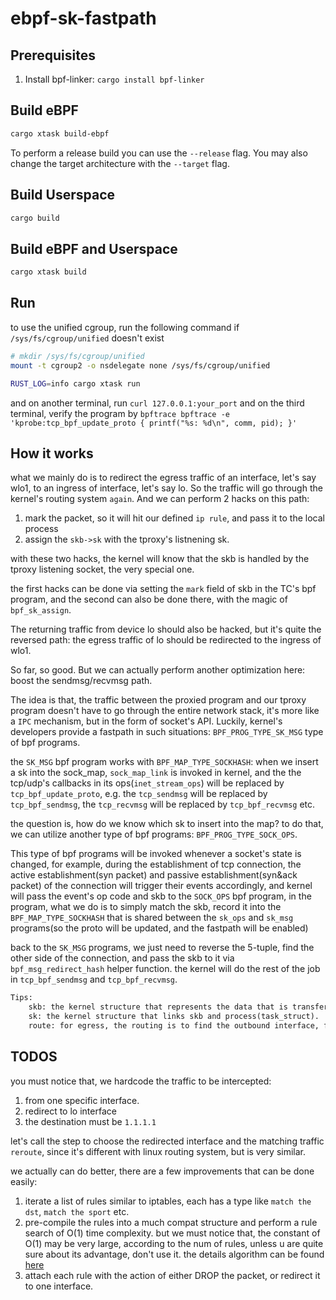 # ebpf-sk-fastpath

## Prerequisites

1. Install bpf-linker: `cargo install bpf-linker`

## Build eBPF

```bash
cargo xtask build-ebpf
```

To perform a release build you can use the `--release` flag.
You may also change the target architecture with the `--target` flag.

## Build Userspace

```bash
cargo build
```

## Build eBPF and Userspace

```bash
cargo xtask build
```

## Run

to use the unified cgroup, run the following command if `/sys/fs/cgroup/unified` doesn't exist

```bash
# mkdir /sys/fs/cgroup/unified
mount -t cgroup2 -o nsdelegate none /sys/fs/cgroup/unified
```

```bash
RUST_LOG=info cargo xtask run
```

and on another terminal, run `curl 127.0.0.1:your_port`
and on the third terminal, verify the program by `bpftrace bpftrace -e 'kprobe:tcp_bpf_update_proto { printf("%s: %d\n", comm, pid); }'`


## How it works 

what we mainly do is to redirect the egress traffic of an interface, let's say wlo1, to an ingress of interface, let's say lo. So the traffic will go through the kernel's routing system `again`. And we can perform 2 hacks on this path:
1. mark the packet, so it will hit our defined `ip rule`, and pass it to the local process
2. assign the `skb->sk` with the tproxy's listnening sk.

with these two hacks, the kernel will know that the skb is handled by the tproxy listening socket, the very special one.

the first hacks can be done via setting the `mark` field of skb in the TC's bpf program, and the second can also be done there, with the magic of `bpf_sk_assign`.

The returning traffic from device lo should also be hacked, but it's quite the reversed path: the egress traffic of lo should be redirected to the ingress of wlo1.

So far, so good. But we can actually perform another optimization here: boost the sendmsg/recvmsg path.

The idea is that, the traffic between the proxied program and our tproxy program doesn't have to go through the entire network stack, it's more like a `IPC` mechanism, but in the form of socket's API. Luckily, kernel's developers provide a fastpath in such situations: `BPF_PROG_TYPE_SK_MSG` type of bpf programs.

the `SK_MSG` bpf program works with `BPF_MAP_TYPE_SOCKHASH`: when we insert a sk into the sock_map, `sock_map_link` is invoked in kernel, and the the tcp/udp's callbacks in its ops(`inet_stream_ops`) will be replaced by `tcp_bpf_update_proto`, e.g. the `tcp_sendmsg` will be replaced by `tcp_bpf_sendmsg`, the `tcp_recvmsg` will be replaced by `tcp_bpf_recvmsg` etc.

the question is, how do we know which sk to insert into the map? to do that, we can utilize another type of bpf programs: `BPF_PROG_TYPE_SOCK_OPS`. 

This type of bpf programs will be invoked whenever a socket's state is changed, for example, during the establishment of tcp connection, the active establishment(syn packet) and passive establishment(syn&ack packet) of the connection will trigger their events accordingly, and kernel will pass the event's op code and skb to the `SOCK_OPS` bpf program, in the program, what we do is to simply match the skb, record it into the `BPF_MAP_TYPE_SOCKHASH` that is shared between the `sk_ops` and `sk_msg` programs(so the proto will be updated, and the fastpath will be enabled)

back to the `SK_MSG` programs, we just need to reverse the 5-tuple, find the other side of the connection, and pass the skb to it via `bpf_msg_redirect_hash` helper function. the kernel will do the rest of the job in `tcp_bpf_sendmsg` and `tcp_bpf_recvmsg`.

```txt
Tips:
    skb: the kernel structure that represents the data that is transfered.
    sk: the kernel structure that links skb and process(task_struct).
    route: for egress, the routing is to find the outbound interface, for ingress, the routing is to forward the traffic, or to pass the skb to the sk that it belongs to.
```

## TODOS

you must notice that, we hardcode the traffic to be intercepted: 
1. from one specific interface.
2. redirect to lo interface
3. the destination must be `1.1.1.1`

let's call the step to choose the redirected interface and the matching traffic `reroute`, since it's different with linux routing system, but is very similar.

we actually can do better, there are a few improvements that can be done easily: 

1. iterate a list of rules similar to iptables, each has a type like `match the dst`, `match the sport` etc.
2. pre-compile the rules into a much compat structure and perform a rule search of O(1) time complexity. but we must notice that, the constant of O(1) may be very large, according to the num of rules, unless u are quite sure about its advantage, don't use it. the details algorithm can be found [here](https://mbertrone.github.io/documents/21-Securing_Linux_with_a_Faster_and_Scalable_Iptables.pdf)
3. attach each rule with the action of either DROP the packet, or redirect it to one interface.
